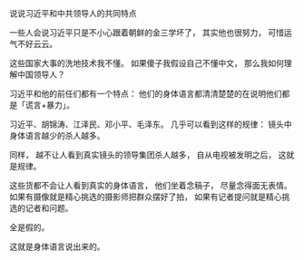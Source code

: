 
说说习近平和中共领导人的共同特点


一些人会说习近平只是不小心跟着朝鲜的金三学坏了， 其实他也很努力， 可惜运气不好云云。

这些国家大事的洗地技术我不懂。 如果傻子我假设自己不懂中文， 那么我如何理解中国领导人？

习近平和他的前任们都有一个特点： 他们的身体语言都清清楚楚的在说明他们都是「谎言+暴力」。

习近平、胡锦涛、江泽民、邓小平、毛泽东。 几乎可以看到这样的规律： 镜头中身体语言越少的杀人越多。

同样， 越不让人看到真实镜头的领导集团杀人越多， 自从电视被发明之后， 这就是规律。

这些货都不会让人看到真实的身体语言， 他们坐着念稿子， 尽量念得面无表情。 如果有摄像就是精心挑选的摄影师把群众摆好了拍， 如果有记者提问就是精心挑选的记者和问题。 

全是假的。

这就是身体语言说出来的。

